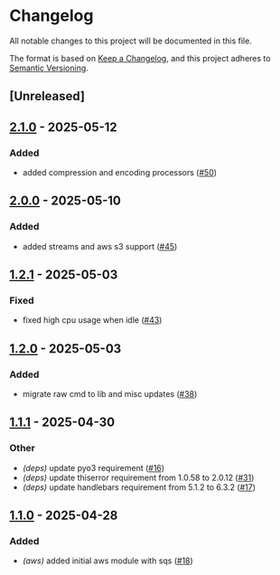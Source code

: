 # Changelog

All notable changes to this project will be documented in this file.

The format is based on [Keep a Changelog](https://keepachangelog.com/en/1.0.0/),
and this project adheres to [Semantic Versioning](https://semver.org/spec/v2.0.0.html).

## [Unreleased]

## [2.1.0](https://github.com/rc1405/fiddler/compare/fiddler-v2.0.0...fiddler-v2.1.0) - 2025-05-12

### Added

- added compression and encoding processors ([#50](https://github.com/rc1405/fiddler/pull/50))

## [2.0.0](https://github.com/rc1405/fiddler/compare/fiddler-v1.2.1...fiddler-v2.0.0) - 2025-05-10

### Added

- added streams and aws s3 support ([#45](https://github.com/rc1405/fiddler/pull/45))

## [1.2.1](https://github.com/rc1405/fiddler/compare/fiddler-v1.2.0...fiddler-v1.2.1) - 2025-05-03

### Fixed

- fixed high cpu usage when idle ([#43](https://github.com/rc1405/fiddler/pull/43))

## [1.2.0](https://github.com/rc1405/fiddler/compare/fiddler-v1.1.1...fiddler-v1.2.0) - 2025-05-03

### Added

- migrate raw cmd to lib and misc updates ([#38](https://github.com/rc1405/fiddler/pull/38))

## [1.1.1](https://github.com/rc1405/fiddler/compare/fiddler-v1.1.0...fiddler-v1.1.1) - 2025-04-30

### Other

- *(deps)* update pyo3 requirement ([#16](https://github.com/rc1405/fiddler/pull/16))
- *(deps)* update thiserror requirement from 1.0.58 to 2.0.12 ([#31](https://github.com/rc1405/fiddler/pull/31))
- *(deps)* update handlebars requirement from 5.1.2 to 6.3.2 ([#17](https://github.com/rc1405/fiddler/pull/17))

## [1.1.0](https://github.com/rc1405/fiddler/compare/fiddler-v1.0.0...fiddler-v1.1.0) - 2025-04-28

### Added

- *(aws)* added initial aws module with sqs ([#18](https://github.com/rc1405/fiddler/pull/18))

